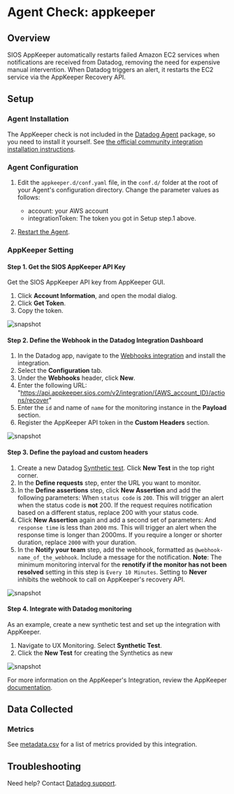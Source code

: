 # Agent Check: appkeeper

## Overview

SIOS AppKeeper automatically restarts failed Amazon EC2 services when notifications are received from Datadog, removing the need for expensive manual intervention. When Datadog triggers an alert, it restarts the EC2 service via the AppKeeper Recovery API.

## Setup

### Agent Installation

The AppKeeper check is not included in the [Datadog Agent][14] package, so you need to install it yourself.
See [the official community integration installation instructions][15].

### Agent Configuration

1. Edit the `appkeeper.d/conf.yaml` file, in the `conf.d/` folder at the root of your Agent's configuration directory.
   Change the parameter values as follows:
   * account: your AWS account
   * integrationToken: The token you got in Setup step.1 above.

2. [Restart the Agent][16].

### AppKeeper Setting
#### Step 1. Get the SIOS AppKeeper API Key

Get the SIOS AppKeeper API key from AppKeeper GUI.

1. Click **Account Information**, and open the modal dialog.
2. Click **Get Token**.
3. Copy the token.

![snapshot][1]

#### Step 2. Define the Webhook in the Datadog Integration Dashboard

1. In the Datadog app, navigate to the [Webhooks integration][2] and install the integration.
2. Select the **Configuration** tab.
3. Under the **Webhooks** header, click **New**.
4. Enter the following URL: "https://api.appkeeper.sios.com/v2/integration/{AWS_account_ID}/actions/recover"
5. Enter the `id` and name of `name` for the monitoring instance in the **Payload** section.
3. Register the AppKeeper API token in the **Custom Headers** section.

![snapshot][3]

#### Step 3. Define the payload and custom headers

1. Create a new Datadog [Synthetic test][4]. Click **New Test** in the top right corner.
2. In the **Define requests** step, enter the URL you want to monitor.
3. In the **Define assertions** step, click **New Assertion** and add the following parameters: When `status code` is `200`. This will trigger an alert when the status code is **not** 200. If the request requires notification based on a different status, replace 200 with your status code.
4. Click **New Assertion** again and add a second set of parameters: And `response time` is less than `2000` ms. This will trigger an alert when the response time is longer than 2000ms. If you require a longer or shorter duration, replace `2000` with your duration.
5. In the **Notify your team** step, add the webhook, formatted as `@webhook-name_of_the_webhook`. Include a message for the notification. **Note**: The minimum monitoring interval for the **renotify if the monitor has not been resolved** setting in this step is `Every 10 Minutes`. Setting to **Never** inhibits the webhook to call on AppKeeper's recovery API.

![snapshot][5]

#### Step 4. Integrate with Datadog monitoring

As an example, create a new synthetic test and set up the integration with AppKeeper.

1. Navigate to UX Monitoring. Select **Synthetic Test**.
2. Click the **New Test** for creating the Synthetics as new

![snapshot][6]

For more information on the AppKeeper's Integration, review the AppKeeper [documentation][7].

## Data Collected

### Metrics

See [metadata.csv][13] for a list of metrics provided by this integration.

## Troubleshooting

Need help? Contact [Datadog support][12].

[1]: https://raw.githubusercontent.com/DataDog/integrations-extras/master/appkeeper/images/integration.jpg
[2]: https://raw.githubusercontent.com/DataDog/integrations-extras/master/appkeeper/images/integration2.jpg
[3]: https://raw.githubusercontent.com/DataDog/integrations-extras/master/appkeeper/images/get_token.jpg
[4]: https://raw.githubusercontent.com/DataDog/integrations-extras/master/appkeeper/images/datadog_webhook.jpg
[5]: https://raw.githubusercontent.com/DataDog/integrations-extras/master/appkeeper/images/payload_header.jpg
[6]: https://raw.githubusercontent.com/DataDog/integrations-extras/master/appkeeper/images/synthetic_test.jpg
[7]: https://raw.githubusercontent.com/DataDog/integrations-extras/master/appkeeper/images/synthetic_test2.jpg
[8]: https://raw.githubusercontent.com/DataDog/integrations-extras/master/appkeeper/images/synthetic_test3.jpg
[9]: https://raw.githubusercontent.com/DataDog/integrations-extras/master/appkeeper/images/synthetic_test4.jpg
[10]: https://raw.githubusercontent.com/DataDog/integrations-extras/master/appkeeper/images/history.jpg
[11]: https://sioscoati.zendesk.com/hc/en-us/articles/900000978443-Integration
[12]: https://docs.datadoghq.com/help/
[13]: https://github.com/DataDog/integrations-extras/blob/master/appkeeper/metadata.csv
[14]: https://app.datadoghq.com/account/settings#agent
[15]: https://docs.datadoghq.com/agent/guide/community-integrations-installation-with-docker-agent/
[16]: https://docs.datadoghq.com/agent/guide/agent-commands/#restart-the-agent
